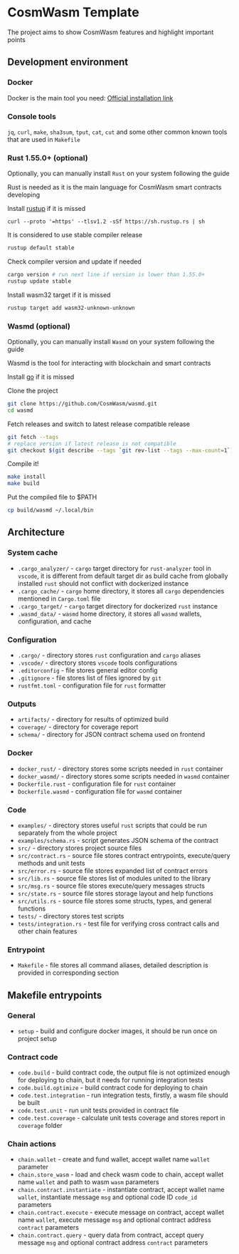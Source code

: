 # CosmWasm Template
The project aims to show CosmWasm features and highlight important points


## Development environment
### Docker
Docker is the main tool you need:
[Official installation link](https://docs.docker.com/engine/install)

### Console tools
`jq`, `curl`, `make`, `sha3sum`, `tput`, `cat`, `cut` and some other common known tools that are used in `Makefile` 

### Rust 1.55.0+ (optional)
Optionally, you can manually install `Rust` on your system following the guide

Rust is needed as it is the main language for CosmWasm smart contracts developing

Install [rustup](https://rustup.rs/) if it is missed
```
curl --proto '=https' --tlsv1.2 -sSf https://sh.rustup.rs | sh
```

It is considered to use stable compiler release
```bash
rustup default stable
```

Check compiler version and update if needed
```bash
cargo version # run next line if version is lower than 1.55.0+
rustup update stable
```

Install wasm32 target if it is missed
```bash
rustup target add wasm32-unknown-unknown
```

### Wasmd (optional)
Optionally, you can manually install `Wasmd` on your system following the guide

Wasmd is the tool for interacting with blockchain and smart contracts

Install [go](https://go.dev/doc/install) if it is missed

Clone the project
```bash
git clone https://github.com/CosmWasm/wasmd.git
cd wasmd
```

Fetch releases and switch to latest release compatible release
```bash
git fetch --tags
# replace version if latest release is not compatible 
git checkout $(git describe --tags `git rev-list --tags --max-count=1`)
```

Compile it!
```bash
make install
make build
```

Put the compiled file to $PATH
```bash
cp build/wasmd ~/.local/bin
```

## Architecture
### System cache
- `.cargo_analyzer/` - `cargo` target directory for `rust-analyzer` tool in `vscode`, it is different from default target dir as build cache from globally installed `rust` should not conflict with dockerized instance
- `.cargo_cache/` - `cargo` home directory, it stores all `cargo` dependencies mentioned in `Cargo.toml` file
- `.cargo_target/` - `cargo` target directory for dockerized `rust` instance
- `.wasmd_data/` - `wasmd` home directory, it stores all `wasmd` wallets, configuration, and cache

### Configuration
- `.cargo/` - directory stores `rust` configuration and `cargo` aliases
- `.vscode/` - directory stores `vscode` tools configurations
- `.editorconfig` - file stores general editor config
- `.gitignore` - file stores list of files ignored by `git`
- `rustfmt.toml` - configuration file for `rust` formatter

### Outputs
- `artifacts/` - directory for results of optimized build
- `coverage/` - directory for coverage report
- `schema/` - directory for JSON contract schema used on frontend

### Docker
- `docker_rust/` - directory stores some scripts needed in `rust` container
- `docker_wasmd/` - directory stores some scripts needed in `wasmd` container
- `Dockerfile.rust` - configuration file for `rust` container
- `Dockerfile.wasmd` - configuration file for `wasmd` container

### Code
- `examples/` - directory stores useful `rust` scripts that could be run separately from the whole project
- `examples/schema.rs` - script generates JSON schema of the contract
- `src/` - directory stores project source files
- `src/contract.rs` - source file stores contract entrypoints, execute/query methods and unit tests
- `src/error.rs` - source file stores expanded list of contract errors
- `src/lib.rs` - source file stores list of modules united to the library
- `src/msg.rs` - source file stores execute/query messages structs
- `src/state.rs` - source file stores storage layout and help functions
- `src/utils.rs` - source file stores some structs, types, and general functions
- `tests/` - directory stores test scripts
- `tests/integration.rs` - test file for verifying cross contract calls and other chain features

### Entrypoint
- `Makefile` - file stores all command aliases, detailed description is provided in corresponding section


## Makefile entrypoints
### General
- `setup` - build and configure docker images, it should be run once on project setup

### Contract code
- `code.build` - build contract code, the output file is not optimized enough for deploying to chain, but it needs for running integration tests
- `code.build.optimize` - build contract code for deploying to chain
- `code.test.integration` - run integration tests, firstly, a wasm file should be built
- `code.test.unit` - run unit tests provided in contract file
- `code.test.coverage` - calculate unit tests coverage and stores report in `coverage` folder

### Chain actions
- `chain.wallet` - create and fund wallet, accept wallet name `wallet` parameter
- `chain.store_wasm` - load and check wasm code to chain, accept wallet name `wallet` and path to wasm `wasm` parameters
- `chain.contract.instantiate` - instantiate contract, accept wallet name `wallet`, instantiate message `msg` and optional code ID `code_id` parameters
- `chain.contract.execute` - execute message on contract, accept wallet name `wallet`, execute message `msg` and optional contract address `contract` parameters
- `chain.contract.query` - query data from contract, accept query message `msg` and optional contract address `contract` parameters
